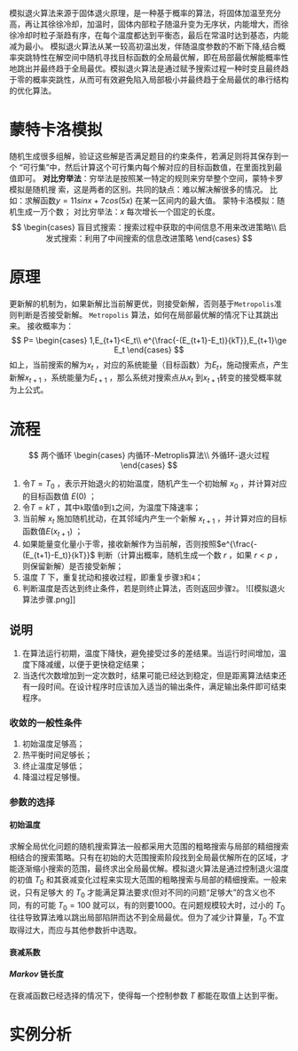 模拟退火算法来源于固体退火原理，是一种基于概率的算法，将固体加温至充分高，再让其徐徐冷却，加温时，固体内部粒子随温升变为无序状，内能增大，而徐徐冷却时粒子渐趋有序，在每个温度都达到平衡态，最后在常温时达到基态，内能减为最小。
模拟退火算法从某一较高初温出发，伴随温度参数的不断下降,结合概率突跳特性在解空间中随机寻找目标函数的全局最优解，即在局部最优解能概率性地跳出并最终趋于全局最优。模拟退火算法是通过赋予搜索过程一种时变且最终趋于零的概率突跳性，从而可有效避免陷入局部极小并最终趋于全局最优的串行结构的优化算法。
# 蒙特卡洛模拟
随机生成很多组解，验证这些解是否满足题目的约束条件，若满足则将其保存到一个 “可行集”中，然后计算这个可行集内每个解对应的目标函数值，在里面找到最值即可。
**对比穷举法**：穷举法是按照某一特定的规则来穷举整个空间，蒙特卡罗模拟是随机搜 索，这是两者的区别。共同的缺点：难以解决解很多的情况。
比如：求解函数$y=11sinx+7cos(5x)$ 在某一区间内的最大值。
蒙特卡洛模拟：随机生成一万个数；
对比穷举法：$x$ 每次增长一个固定的长度。
$$
\begin{cases}
盲目式搜索：搜索过程中获取的中间信息不用来改进策略\\
启发式搜索：利用了中间搜索的信息改进策略
\end{cases}
$$
# 原理
更新解的机制为，如果新解比当前解更优，则接受新解，否则基于`Metropolis`准则判断是否接受新解。
`Metropolis` 算法，如何在局部最优解的情况下让其跳出来。
接收概率为：
$$
P=
\begin{cases}
1,E_{t+1}<E_t\\
e^{\frac{-(E_{t+1}-E_t)}{kT}},E_{t+1}\ge E_t
\end{cases}
$$
如上，当前搜索的解为$x_t$ ，对应的系统能量（目标函数）为$E_t$，施动搜索点，产生新解$x_{t+1}$ ，系统能量为$E_{t+1}$ ，那么系统对搜索点从$x_t$ 到$x_{t+1}$转变的接受概率就为上公式。
# 流程
$$
两个循环
\begin{cases}
内循环-Metroplis算法\\
外循环-退火过程
\end{cases}
$$
1. 令$T=T_0$ ，表示开始退火的初始温度，随机产生一个初始解 $x_0$ ，并计算对应的目标函数值 $E(0)$ ；
2. 令$T=kT$ ，其中`k`取值`0`到`1`之间，为温度下降速率；
3. 当前解 $x_t$ 施加随机扰动，在其邻域内产生一个新解 $x_{t+1}$ ，并计算对应的目标函数值$E(x_{t+1})$ ；
4. 如果能量变化量小于零，接收新解作为当前解，否则按照$e^{\frac{-(E_{t+1}-E_t)}{kT}}$ 判断（计算出概率，随机生成一个数 $r$ ，如果 $r<p$ ，则保留新解）是否接受新解；
5. 温度 $T$ 下，重复扰动和接收过程，即重复步骤`3`和`4`；
6. 判断温度是否达到终止条件，若是则终止算法，否则返回步骤`2`。
![[模拟退火算法步骤.png]]

## 说明

1. 在算法运行初期，温度下降快，避免接受过多的差结果。当运行时间增加，温度下降减缓，以便于更快稳定结果；
2. 当迭代次数增加到一定次数时，结果可能已经达到稳定，但是距离算法结束还有一段时间。在设计程序时应该加入适当的输出条件，满足输出条件即可结束程序。
### 收敛的一般性条件
1. 初始温度足够高；
2. 热平衡时间足够长；
3. 终止温度足够低；
4. 降温过程足够慢。
### 参数的选择
#### 初始温度
求解全局优化问题的随机搜索算法一般都采用大范围的粗略搜索与局部的精细搜索相结合的搜索策略。只有在初始的大范围搜索阶段找到全局最优解所在的区域，才能逐渐缩小搜索的范围，最终求出全局最优解。模拟退火算法是通过控制退火温度的初值 $T_0$ 和其衰减变化过程来实现大范围的粗略搜索与局部的精细搜索。一般来说，只有足够大 的 $T_0$ 才能满足算法要求(但对不同的问题“足够大”的含义也不同，有的可能 $T_0=100$ 就可以，有的则要1000。在问题规模较大时，过小的 $T_0$ 往往导致算法难以跳出局部陷阱而达不到全局最优。但为了减少计算量，$T_0$ 不宜取得过大，而应与其他参数折中选取。
#### 衰减系数

#### $Markov$ 链长度
在衰减函数已经选择的情况下，使得每一个控制参数 $T$ 都能在取值上达到平衡。
# 实例分析
